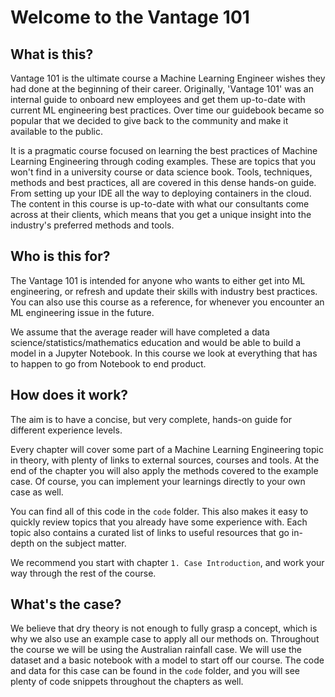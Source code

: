# Welcome to the Vantage 101

## What is this?

Vantage 101 is the ultimate course a Machine Learning Engineer wishes they had done at the beginning of their career. Originally, 'Vantage 101' was an internal guide to onboard new employees and get them up-to-date with current ML engineering best practices. Over time our guidebook became so popular that we decided to give back to the community and make it available to the public.

It is a pragmatic course focused on learning the best practices of Machine Learning Engineering through coding examples. These are topics that you won't find in a university course or data science book. Tools, techniques, methods and best practices, all are covered in this dense hands-on guide. From setting up your IDE all the way to deploying containers in the cloud. The content in this course is up-to-date with what our consultants come across at their clients, which means that you get a unique insight into the industry's preferred methods and tools.

## Who is this for?

The Vantage 101 is intended for anyone who wants to either get into ML engineering, or refresh and update their skills with industry best practices. You can also use this course as a reference, for whenever you encounter an ML engineering issue in the future. 

We assume that the average reader will have completed a data science/statistics/mathematics education and would be able to build a model in a Jupyter Notebook. In this course we look at everything that has to happen to go from Notebook to end product.

## How does it work?

The aim is to have a concise, but very complete, hands-on guide for different experience levels. 

Every chapter will cover some part of a Machine Learning Engineering topic in theory, with plenty of links to external sources, courses and tools. At the end of the chapter you will also apply the methods covered to the example case. Of course, you can implement your learnings directly to your own case as well.

You can find all of this code in the ```code``` folder. This also makes it easy to quickly review topics that you already have some experience with. Each topic also contains a curated list of links to useful resources that go in-depth on the subject matter.

We recommend you start with chapter ```1. Case Introduction```, and work your way through the rest of the course.

## What's the case?

We believe that dry theory is not enough to fully grasp a concept, which is why we also use an example case to apply all our methods on. Throughout the course we will be using the Australian rainfall case. We will use the dataset and a basic notebook with a model to start off our course. The code and data for this case can be found in the ```code``` folder, and you will see plenty of code snippets throughout the chapters as well.